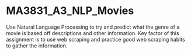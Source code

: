 # MA3831_A3_NLP_Movies
Use Natural Language Processing to try and predict what the genre of a movie is based off descriptions and other information. Key factor of this assignment is to use web scraping and practice good web scraping habits to gather the information.
